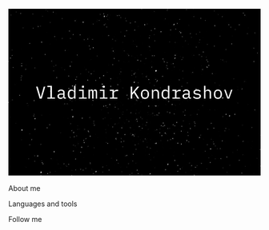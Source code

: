 ![Header](https://github.com/dude-from-hood/dude-from-hood/blob/main/assets/header.png)

About me

Languages and tools

Follow me
